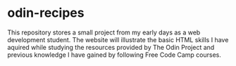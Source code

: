 # odin-recipes
This repository stores a small project from my early days as a web development student. 
The website will illustrate the basic HTML skills I have aquired while studying the resources provided by The Odin Project and previous knowledge I have gained by following Free Code Camp courses.